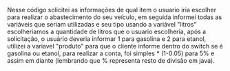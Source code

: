 Nesse código solicitei as informações de qual item o usuario iria escolher
 para realizar o abastecimento do seu veículo, em seguida informei todas as variáveis que seriam utilizadas e seu tipo
 usando a variável "litros" escolheriamos a quantidade de litros que o usuario escolheria, após a solicitação,
 o usuário deveria informar 1 para gasolina e 2 para etanol, utilizei a variavel "produto" para que o cliente informe
 dentro do switch se é gasolina ou etanol, para realizar a conta, foi simples * (1-0.05) para 5%
 e assim em diante (lembrando que % representa resto de divisão em java).
